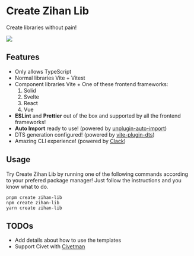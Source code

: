 # Create Zihan Lib

Create libraries without pain!

![](https://github.com/zihan-ch/create-zihan-lib/raw/main/public/intro.gif)

## Features

-   Only allows TypeScript
-   Normal libraries Vite + Vitest
-   Component libraries Vite + One of these frontend frameworks:
    1. Solid
    2. Svelte
    3. React
    4. Vue
-   **ESLint** and **Prettier** out of the box and supported by all the frontend frameworks!
-   **Auto Import** ready to use! (powered by [unplugin-auto-import](https://github.com/antfu/unplugin-auto-import))
-   DTS generation configured! (powered by [vite-plugin-dts](https://github.com/qmhc/vite-plugin-dts))
-   Amazing CLI experience! (powered by [Clack](https://www.clack.cc/))

## Usage

Try Create Zihan Lib by running one of the following commands according to your prefered package manager! Just follow the instructions and you know what to do.

```
pnpm create zihan-lib
npm create zihan-lib
yarn create zihan-lib
```

## TODOs

-  Add details about how to use the templates
-  Support Civet with [Civetman](https://github.com/zihan-ch/civetman)
